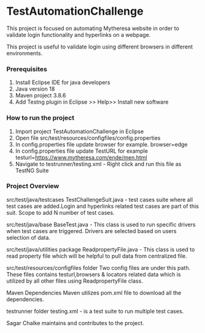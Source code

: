 # TestAutomationChallenge

This project is focused on automating Mytheresa website in order to validate login functionality and hyperlinks on a webpage.

This project is useful to validate login using different browsers in different environments.

### Prerequisites 
1. Install Eclipse IDE for java developers
2. Java version 18
3. Maven project 3.8.6
4. Add Testng plugin in Eclipse >> Help>> Install new software

### How to run the project

1. Import project TestAutomationChallenge in Eclipse
2. Open file src/test/resources/configfiles/config.properties  
3. In config.properties file update browser for example. browser=edge
4. In config.properties file update TestURL for example testurl=https://www.mytheresa.com/ende/men.html
5. Navigate to testrunner/testing.xml - Right click and run this file as TestNG Suite

### Project Overview

src/test/java/testcases
TestChallengeSuit.java - test cases suite where all test cases are added.Login and hyperlinks related test cases are part of this suit. Scope to add N number of test cases.

src/test/java/base 
BaseTest.java - This class is used to run specific drivers when test cases are triggered. Drivers are selected based on users selection of data.

src/test/java/utilities package
ReadpropertyFile.java - This class is used to read property file which will be helpful to pull data from centralized file.

src/test/resources/configfiles folder
Two config files are under this path. These files contains testurl,browsers & locators related data which is utilized by all other files using ReadpropertyFile class.

Maven Dependencies
Maven utilizes pom.xml file to download all the dependencies.

testrunner folder
testing.xml - is a test suite to run multiple test cases.

Sagar Chalke maintains and contributes to the project.
